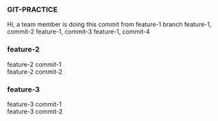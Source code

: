### GIT-PRACTICE
Hi, a team member is doing this commit from feature-1 branch
feature-1, commit-2
feature-1, commit-3
feature-1, commit-4

### feature-2
feature-2 commit-1<br />
feature-2 commit-2<br />

### feature-3
feature-3 commit-1<br />
feature-3 commit-2<br />